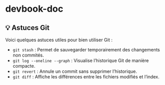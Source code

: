 # devbook-doc

## 💡 Astuces Git

Voici quelques astuces utiles pour bien utiliser Git :

- `git stash` : Permet de sauvegarder temporairement des changements non commités.
- `git log --oneline --graph` : Visualise l’historique Git de manière compacte.
- `git revert` : Annule un commit sans supprimer l’historique.
- `git diff` : Affiche les différences entre les fichiers modifiés et l’index.
